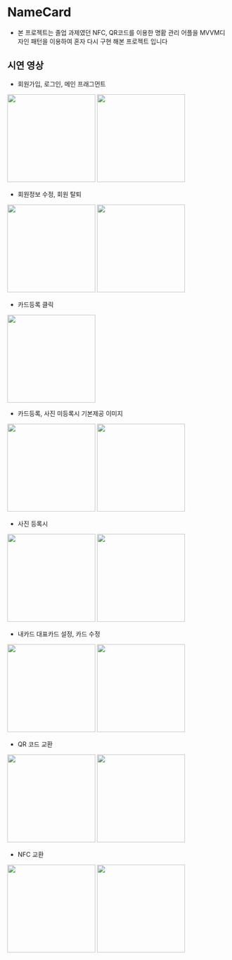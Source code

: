 # NameCard
- 본 프로젝트는 졸업 과제였던 NFC, QR코드를 이용한 명홤 관리 어플을 MVVM디자인 패턴을 이용하여
혼자 다시 구현 해본 프로젝트 입니다
 
 
 ## 시연 영상
 - 회원가입, 로그인, 메인 프래그먼트
<div>
<image width="200px" height="auto" src="https://user-images.githubusercontent.com/64879323/91656344-09c3c980-eaf3-11ea-9002-1165b16df914.gif" >
<image width="200px" height="auto" src="https://user-images.githubusercontent.com/64879323/91656347-0defe700-eaf3-11ea-90c2-2833f46fa83c.gif" >
</div>
  
 - 회원정보 수정, 회원 탈퇴
<div>
<image width="200px" height="auto" src="https://user-images.githubusercontent.com/64879323/91656350-0fb9aa80-eaf3-11ea-928b-27e969390762.gif" >
<image width="200px" height="auto" src="https://user-images.githubusercontent.com/64879323/91656351-11836e00-eaf3-11ea-8241-7d9698008250.gif" >
</div>
 
 - 카드등록 클릭
<image width="200px" height="auto" src="https://user-images.githubusercontent.com/64879323/91656354-134d3180-eaf3-11ea-8308-f6946cec2573.jpg" >
 
 - 카드등록, 사진 미등록시 기본제공 이미지
<div>
<image width="200px" height="auto" src="https://user-images.githubusercontent.com/64879323/91656355-147e5e80-eaf3-11ea-909d-f4e3149f8381.gif" >
<image width="200px" height="auto" src="https://user-images.githubusercontent.com/64879323/91656356-1811e580-eaf3-11ea-8543-c620d2b45ab3.jpg" >
</div>
 
 - 사진 등록시
<div>
<image width="200px" height="auto" src="https://user-images.githubusercontent.com/64879323/91656357-1d6f3000-eaf3-11ea-8bf2-1ba6e8e4866f.gif" >
<image width="200px" height="auto" src="https://user-images.githubusercontent.com/64879323/91656360-1fd18a00-eaf3-11ea-8631-4c243cae7eb0.jpg" >
</div>
 
 - 내카드 대표카드 설정, 카드 수정
   <div>
<image width="200px" height="auto" src="https://user-images.githubusercontent.com/64879323/91656362-219b4d80-eaf3-11ea-8380-f67c591d62fe.gif" >
<image width="200px" height="auto" src="https://user-images.githubusercontent.com/64879323/91656365-23651100-eaf3-11ea-95e7-71a8847e2425.gif" >
</div>
 
 - QR 코드 교환
<div>
<image width="200px" height="auto" src="https://user-images.githubusercontent.com/64879323/91656366-252ed480-eaf3-11ea-8092-bb97ce38a064.gif" >
<image width="200px" height="auto" src="https://user-images.githubusercontent.com/64879323/91656367-26f89800-eaf3-11ea-8d37-6e8e73bfe222.gif" >
</div>
 
 - NFC 교환
<div>
<image width="200px" height="auto" src="https://user-images.githubusercontent.com/64879323/91656368-28c25b80-eaf3-11ea-9499-5c95b9dc10a5.gif" >
<image width="200px" height="auto" src="https://user-images.githubusercontent.com/64879323/91656370-29f38880-eaf3-11ea-813e-fac4cb6e5b87.gif" >
</div>
 

